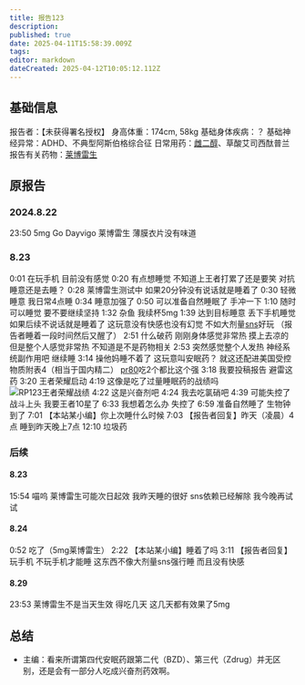 ```yaml
---
title: 报告123
description: 
published: true
date: 2025-04-11T15:58:39.009Z
tags: 
editor: markdown
dateCreated: 2025-04-12T10:05:12.112Z
---
```


## 基础信息
报告者：【未获得署名授权】
身高体重：174cm, 58kg
基础身体疾病：？
基础神经异常：ADHD、不典型阿斯伯格综合征
日常用药：[雌二醇](/drug/E2)、草酸艾司西酞普兰
报告有关药物：[莱博雷生](/drug/莱博雷生)

## 原报告
### 2024.8.22
23:50 5mg Go Dayvigo 莱博雷生 薄膜衣片没有味道
### 8.23
0:01 在玩手机 目前没有感觉
0:20 有点想睡觉 不知道上王者打累了还是要笑 对抗睡意还是去睡？
0:28 莱博雷生测试中 如果20分钟没有说话就是睡着了
0:30 轻微睡意 我日常4点睡
0:34 睡意加强了
0:50 可以准备自然睡眠了 手冲一下
1:10 随时可以睡觉 要不要继续坚持
1:32 杂鱼 我续杯5mg
1:39 达到目标睡意 丢下手机睡觉 如果后续不说话就是睡着了 这玩意没有快感也没有幻觉 不如大剂量[sns](/drug/思诺思)好玩
（报告者睡着一段时间然后又醒了）
2:51 什么破药 刚刚身体感觉非常热 摸上去凉的 但是整个人感觉非常热 不知道是不是药物相关 
2:53 突然感觉整个人发热 神经系统副作用吧 继续睡
3:14 操他妈睡不着了 这玩意叫安眠药？ 就这还配进美国受控物质附表4（相当于国内精二） [pr80](/drug/PR80)吃2个都比这个强
3:18 我要投稿报告 避雷这药
3:20 王者荣耀启动
4:19 这像是吃了过量睡眠药的战绩吗 ![RP123王者荣耀战绩](/imgs/rp123王者荣耀战绩.jpg)
4:22 这是兴奋剂吧
4:24 我去吃氯硝吧
4:39 可能失控了 战斗上头 我要王者10星了
6:33 我想着怎么办 失控了
6:59 准备自然睡了 生物钟到了
7:01 【本站某小编】你上次睡什么时候
7:03 【报告者回复】昨天（凌晨）4点 睡到昨天晚上7点
12:10 垃圾药
### 后续
#### 8.23
15:54 喵呜 莱博雷生可能次日起效 我昨天睡的很好 sns依赖已经解除 我今晚再试试
#### 8.24
0:52 吃了（5mg莱博雷生）
2:22 【本站某小编】睡着了吗
3:11 【报告者回复】玩手机 不玩手机才能睡 这东西不像大剂量sns强行睡 而且没有快感
#### 8.29
23:53 莱博雷生不是当天生效 得吃几天 这几天都有效果了5mg

## 总结
- 主编：看来所谓第四代安眠药跟第二代（BZD）、第三代（Zdrug）并无区别，还是会有一部分人吃成兴奋剂药效啊。
